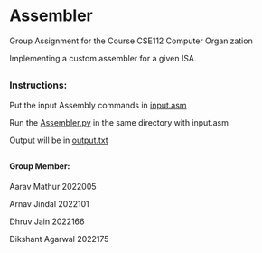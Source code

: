 # Assembler
Group Assignment for the Course CSE112 Computer Organization

Implementing a custom assembler for a given ISA.

##
### Instructions:
Put the input Assembly commands in [input.asm](/input.asm)

Run the [Assembler.py](/assembler.py) in the same directory with input.asm

Output will be in [output.txt](/output.txt) 




##
#### Group Member:
Aarav Mathur 2022005

Arnav Jindal 2022101

Dhruv Jain 2022166

Dikshant Agarwal 2022175
